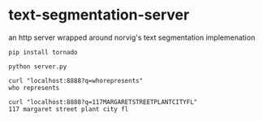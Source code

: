 text-segmentation-server
========================

an http server wrapped around norvig's text segmentation implemenation

`pip install tornado`

`python server.py`

```
curl "localhost:8888?q=whorepresents"
who represents
```

```
curl "localhost:8888?q=117MARGARETSTREETPLANTCITYFL"
117 margaret street plant city fl
```
